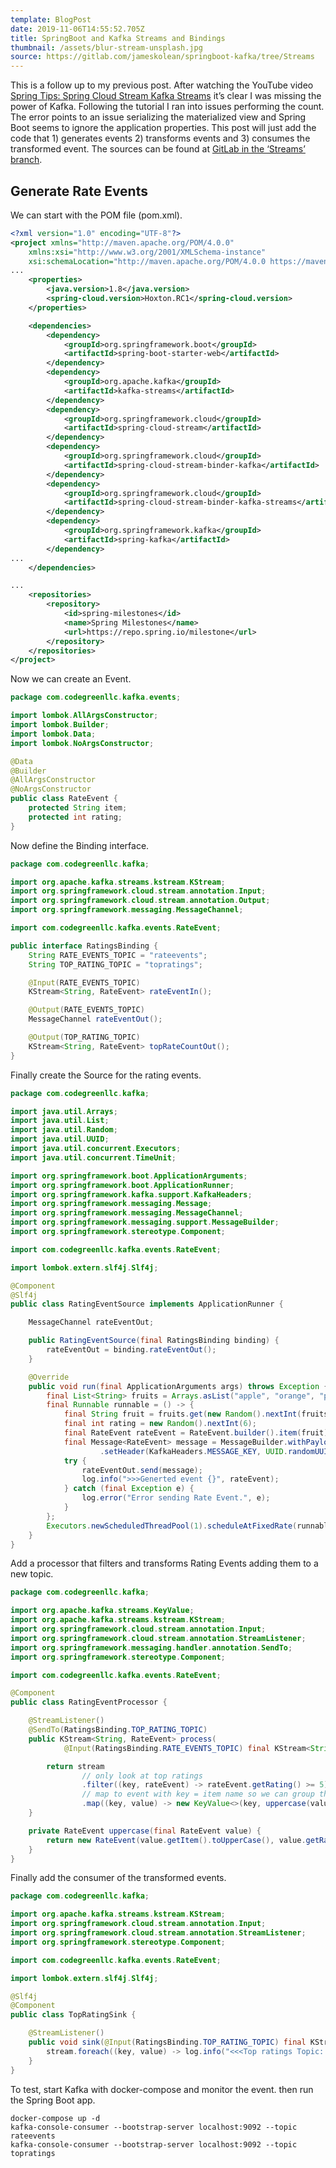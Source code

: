```yaml
---
template: BlogPost
date: 2019-11-06T14:55:52.705Z
title: SpringBoot and Kafka Streams and Bindings
thumbnail: /assets/blur-stream-unsplash.jpg
source: https://gitlab.com/jameskolean/springboot-kafka/tree/Streams
---
```


This is a follow up to my previous post. After watching the YouTube video [Spring Tips: Spring Cloud Stream Kafka Streams](https://www.youtube.com/watch?v=YPDzcmqwCNo) it’s clear I was missing the power of Kafka. Following the tutorial I ran into issues performing the count. The error points to an issue serializing the materialized view and Spring Boot seems to ignore the application properties. This post will just add the code that 1) generates events 2) transforms events and 3) consumes the transformed event. The sources can be found at [GitLab in the ‘Streams’ branch](https://gitlab.com/jameskolean/springboot-kafka/tree/Streams).

## Generate Rate Events

We can start with the POM file (pom.xml).

```xml
<?xml version="1.0" encoding="UTF-8"?>
<project xmlns="http://maven.apache.org/POM/4.0.0"
	xmlns:xsi="http://www.w3.org/2001/XMLSchema-instance"
	xsi:schemaLocation="http://maven.apache.org/POM/4.0.0 https://maven.apache.org/xsd/maven-4.0.0.xsd">
...
	<properties>
		<java.version>1.8</java.version>
		<spring-cloud.version>Hoxton.RC1</spring-cloud.version>
	</properties>

	<dependencies>
		<dependency>
			<groupId>org.springframework.boot</groupId>
			<artifactId>spring-boot-starter-web</artifactId>
		</dependency>
		<dependency>
			<groupId>org.apache.kafka</groupId>
			<artifactId>kafka-streams</artifactId>
		</dependency>
		<dependency>
			<groupId>org.springframework.cloud</groupId>
			<artifactId>spring-cloud-stream</artifactId>
		</dependency>
		<dependency>
			<groupId>org.springframework.cloud</groupId>
			<artifactId>spring-cloud-stream-binder-kafka</artifactId>
		</dependency>
		<dependency>
			<groupId>org.springframework.cloud</groupId>
			<artifactId>spring-cloud-stream-binder-kafka-streams</artifactId>
		</dependency>
		<dependency>
			<groupId>org.springframework.kafka</groupId>
			<artifactId>spring-kafka</artifactId>
		</dependency>
...
	</dependencies>

...
	<repositories>
		<repository>
			<id>spring-milestones</id>
			<name>Spring Milestones</name>
			<url>https://repo.spring.io/milestone</url>
		</repository>
	</repositories>
</project>
```

Now we can create an Event.

```java
package com.codegreenllc.kafka.events;

import lombok.AllArgsConstructor;
import lombok.Builder;
import lombok.Data;
import lombok.NoArgsConstructor;

@Data
@Builder
@AllArgsConstructor
@NoArgsConstructor
public class RateEvent {
    protected String item;
    protected int rating;
}
```

Now define the Binding interface.

```java
package com.codegreenllc.kafka;

import org.apache.kafka.streams.kstream.KStream;
import org.springframework.cloud.stream.annotation.Input;
import org.springframework.cloud.stream.annotation.Output;
import org.springframework.messaging.MessageChannel;

import com.codegreenllc.kafka.events.RateEvent;

public interface RatingsBinding {
    String RATE_EVENTS_TOPIC = "rateevents";
    String TOP_RATING_TOPIC = "topratings";

    @Input(RATE_EVENTS_TOPIC)
    KStream<String, RateEvent> rateEventIn();

    @Output(RATE_EVENTS_TOPIC)
    MessageChannel rateEventOut();

    @Output(TOP_RATING_TOPIC)
    KStream<String, RateEvent> topRateCountOut();
}
```

Finally create the Source for the rating events.

```java
package com.codegreenllc.kafka;

import java.util.Arrays;
import java.util.List;
import java.util.Random;
import java.util.UUID;
import java.util.concurrent.Executors;
import java.util.concurrent.TimeUnit;

import org.springframework.boot.ApplicationArguments;
import org.springframework.boot.ApplicationRunner;
import org.springframework.kafka.support.KafkaHeaders;
import org.springframework.messaging.Message;
import org.springframework.messaging.MessageChannel;
import org.springframework.messaging.support.MessageBuilder;
import org.springframework.stereotype.Component;

import com.codegreenllc.kafka.events.RateEvent;

import lombok.extern.slf4j.Slf4j;

@Component
@Slf4j
public class RatingEventSource implements ApplicationRunner {

    MessageChannel rateEventOut;

    public RatingEventSource(final RatingsBinding binding) {
        rateEventOut = binding.rateEventOut();
    }

    @Override
    public void run(final ApplicationArguments args) throws Exception {
        final List<String> fruits = Arrays.asList("apple", "orange", "pumpkin", "strawberry", "peach", "mango");
        final Runnable runnable = () -> {
            final String fruit = fruits.get(new Random().nextInt(fruits.size()));
            final int rating = new Random().nextInt(6);
            final RateEvent rateEvent = RateEvent.builder().item(fruit).rating(rating).build();
            final Message<RateEvent> message = MessageBuilder.withPayload(rateEvent)
                    .setHeader(KafkaHeaders.MESSAGE_KEY, UUID.randomUUID().toString().getBytes()).build();
            try {
                rateEventOut.send(message);
                log.info(">>>Generted event {}", rateEvent);
            } catch (final Exception e) {
                log.error("Error sending Rate Event.", e);
            }
        };
        Executors.newScheduledThreadPool(1).scheduleAtFixedRate(runnable, 1, 1, TimeUnit.SECONDS);
    }
}
```

Add a processor that filters and transforms Rating Events adding them to a new topic.

```java
package com.codegreenllc.kafka;

import org.apache.kafka.streams.KeyValue;
import org.apache.kafka.streams.kstream.KStream;
import org.springframework.cloud.stream.annotation.Input;
import org.springframework.cloud.stream.annotation.StreamListener;
import org.springframework.messaging.handler.annotation.SendTo;
import org.springframework.stereotype.Component;

import com.codegreenllc.kafka.events.RateEvent;

@Component
public class RatingEventProcessor {

    @StreamListener()
    @SendTo(RatingsBinding.TOP_RATING_TOPIC)
    public KStream<String, RateEvent> process(
            @Input(RatingsBinding.RATE_EVENTS_TOPIC) final KStream<String, RateEvent> stream) {

        return stream
                // only look at top ratings
                .filter((key, rateEvent) -> rateEvent.getRating() >= 5)
                // map to event with key = item name so we can group them
                .map((key, value) -> new KeyValue<>(key, uppercase(value)));
    }

    private RateEvent uppercase(final RateEvent value) {
        return new RateEvent(value.getItem().toUpperCase(), value.getRating());
    }
}
```

Finally add the consumer of the transformed events.

```java
package com.codegreenllc.kafka;

import org.apache.kafka.streams.kstream.KStream;
import org.springframework.cloud.stream.annotation.Input;
import org.springframework.cloud.stream.annotation.StreamListener;
import org.springframework.stereotype.Component;

import com.codegreenllc.kafka.events.RateEvent;

import lombok.extern.slf4j.Slf4j;

@Slf4j
@Component
public class TopRatingSink {

    @StreamListener()
    public void sink(@Input(RatingsBinding.TOP_RATING_TOPIC) final KStream<String, RateEvent> stream) {
        stream.foreach((key, value) -> log.info("<<<Top ratings Topic: {}", value.toString()));
    }
}
```

To test, start Kafka with docker-compose and monitor the event. then run the Spring Boot app.

```shell
docker-compose up -d
kafka-console-consumer --bootstrap-server localhost:9092 --topic rateevents
kafka-console-consumer --bootstrap-server localhost:9092 --topic topratings
```
